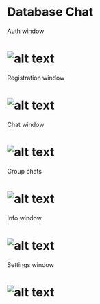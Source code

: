 # Database Chat
Auth window

# ![alt text](https://github.com/Kladmen228/database_chat/blob/master/Images/auth.png)

Registration window

# ![alt text](https://github.com/Kladmen228/database_chat/blob/master/Images/register.png)

Chat window

# ![alt text](https://github.com/Kladmen228/database_chat/blob/master/Images/chat.png)

Group chats

# ![alt text](https://github.com/Kladmen228/database_chat/blob/master/Images/groups.png)

Info window

# ![alt text](https://github.com/Kladmen228/database_chat/blob/master/Images/info.png)

Settings window

# ![alt text](https://github.com/Kladmen228/database_chat/blob/master/Images/settings.png)
